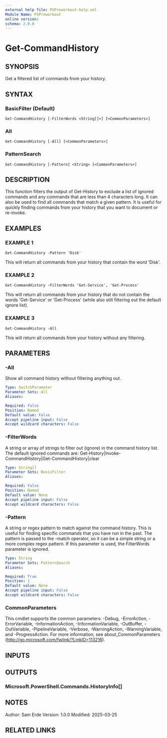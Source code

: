 ```yaml
---
external help file: PSPreworkout-help.xml
Module Name: PSPreworkout
online version:
schema: 2.0.0
---
```


# Get-CommandHistory

## SYNOPSIS

Get a filtered list of commands from your history.

## SYNTAX

### BasicFilter (Default)

```
Get-CommandHistory [-FilterWords <String[]>] [<CommonParameters>]
```

### All

```
Get-CommandHistory [-All] [<CommonParameters>]
```

### PatternSearch

```
Get-CommandHistory [-Pattern] <String> [<CommonParameters>]
```

## DESCRIPTION

This function filters the output of Get-History to exclude a list of ignored commands and any commands that are
less than 4 characters long.
It can also be used to find all commands that match a given pattern.
It is useful
for quickly finding commands from your history that you want to document or re-invoke.

## EXAMPLES

### EXAMPLE 1

```
Get-CommandHistory -Pattern 'Disk'
```

This will return all commands from your history that contain the word 'Disk'.

### EXAMPLE 2

```
Get-CommandHistory -FilterWords 'Get-Service', 'Get-Process'
```

This will return all commands from your history that do not contain the words 'Get-Service' or 'Get-Process'
(while also still filtering out the default ignore list).

### EXAMPLE 3

```
Get-CommandHistory -All
```

This will return all commands from your history without any filtering.

## PARAMETERS

### -All

Show all command history without filtering anything out.

```yaml
Type: SwitchParameter
Parameter Sets: All
Aliases:

Required: False
Position: Named
Default value: False
Accept pipeline input: False
Accept wildcard characters: False
```

### -FilterWords

A string or array of strings to filter out (ignore) in the command history list.
The default ignored commands
are: Get-History|Invoke-CommandHistory|Get-CommandHistory|clear

```yaml
Type: String[]
Parameter Sets: BasicFilter
Aliases:

Required: False
Position: Named
Default value: None
Accept pipeline input: False
Accept wildcard characters: False
```

### -Pattern

A string or regex pattern to match against the command history.
This is useful for finding specific commands
that you have run in the past.
The pattern is passed to the -match operator, so it can be a simple string or a
more complex regex pattern.
If this parameter is used, the FilterWords parameter is ignored.

```yaml
Type: String
Parameter Sets: PatternSearch
Aliases:

Required: True
Position: 1
Default value: None
Accept pipeline input: False
Accept wildcard characters: False
```

### CommonParameters

This cmdlet supports the common parameters: -Debug, -ErrorAction, -ErrorVariable, -InformationAction, -InformationVariable, -OutBuffer, -OutVariable, -PipelineVariable, -Verbose, -WarningAction, -WarningVariable, and -ProgressAction.
For more information, see about_CommonParameters (http://go.microsoft.com/fwlink/?LinkID=113216).

## INPUTS

## OUTPUTS

### Microsoft.PowerShell.Commands.HistoryInfo[]

## NOTES

Author: Sam Erde
Version: 1.0.0
Modified: 2025-03-25

## RELATED LINKS
